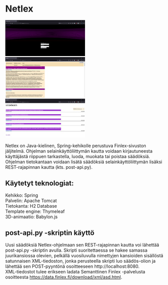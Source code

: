 # Netlex

<img src="https://github.com/Eelii/netlex/blob/master/img/log_in.PNG" height=50% width=50%>
<img src="https://github.com/Eelii/netlex/blob/master/img/muokkaa.PNG" height=50% width=50%)>
<img src="https://github.com/Eelii/netlex/blob/master/img/saadokset.PNG" height=50% width=50%)>

Netlex on Java-kielinen, Spring-kehikolle perustuva Finlex-sivuston jäljitelmä. Ohjelman selainkäyttöliittymän kautta voidaan kirjautuneesta käyttäjästä riippuen tarkastella, luoda, muokata tai poistaa säädöksiä. Ohjelman tietokantaan voidaan lisätä säädöksiä selainkäyttöliittymän lisäksi REST-rajapinnan kautta (kts. post-api.py). 

## Käytetyt teknologiat:

Kehikko: Spring <br>
Palvelin: Apache Tomcat <br>
Tietokanta: H2 Database <br>
Template engine: Thymeleaf <br>
3D-animaatio: Babylon.js

## post-api.py -skriptin käyttö

Uusi säädöksiä Netlex-ohjelmaan sen REST-rajapinnan kautta voi lähettää post-api.py -skriptin avulla. Skripti suoritettaessa se hakee samassa juurikansiossa olevien, pelkällä vuosiluvulla nimettyjen kansioiden sisällöstä satunnaisen XML-tiedoston, jonka perusteella skripti luo säädös-olion ja lähettää sen POST-pyyntönä osoitteeseen http:<nohyperlink/>//localhost:8080. <br>
XML-tiedostot tulee erikseen ladata Semanttinen Finlex -palvelusta osoitteesta https://data.finlex.fi/download/xml/asd.html.
